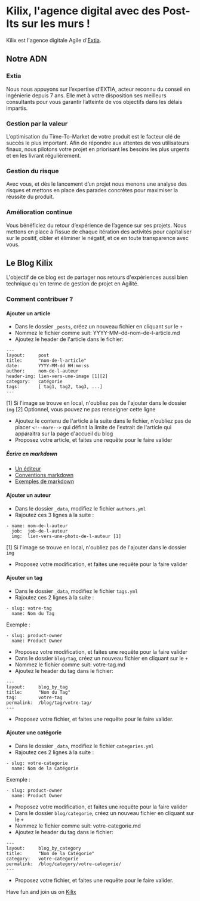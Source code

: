 # Kilix, l'agence digital avec des Post-Its sur les murs !

Kilix est l'agence digitale Agile d'[Extia](http://extia.fr).

## Notre ADN

### Extia

Nous nous appuyons  sur l’expertise d’EXTIA, acteur reconnu du conseil en ingénierie depuis 7 ans. Elle met à votre disposition ses meilleurs consultants pour vous garantir l’atteinte de vos objectifs dans les délais impartis.

### Gestion par la valeur

L’optimisation du Time-To-Market de votre produit est le facteur clé de succès le plus important. Afin de répondre aux attentes de vos utilisateurs finaux, nous pilotons votre projet en priorisant les besoins les plus urgents et en les livrant régulièrement.

### Gestion du risque

Avec vous, et dès le lancement d’un projet nous menons une analyse des risques et mettons en place des parades concrètes pour maximiser la réussite du produit.

### Amélioration continue

Vous bénéficiez du retour d’expérience de l’agence sur ses projets. Nous mettons en place à l’issue de chaque itération des activités pour capitaliser sur le positif, cibler et éliminer le négatif, et ce en toute transparence avec vous.

## Le Blog Kilix

L'objectif de ce blog est de partager nos retours d'expériences aussi bien technique qu'en terme de gestion de projet en Agilité.

### Comment contribuer ?

#### Ajouter un article

* Dans le dossier `_posts`, créez un nouveau fichier en cliquant sur le `+`
* Nommez le fichier comme suit: YYYY-MM-dd-nom-de-l-article.md
* Ajoutez le header de l'article dans le fichier:
```no-highlight
---
layout:     post
title:      "nom-de-l-article"
date:       YYYY-MM-dd HH:mm:ss
author:     nom-de-l-auteur
header-img: lien-vers-une-image [1][2]
category:   catégorie
tags:       [ tag1, tag2, tag3, ...]
---
```
[1] Si l'image se trouve en local, n'oubliez pas de l'ajouter dans le dossier `img`
[2] Optionnel, vous pouvez ne pas renseigner cette ligne
* Ajoutez le contenu de l'article à la suite dans le fichier, n'oubliez pas de placer `<!--more-->` qui définit la limite de l'extrait de l'article qui apparaitra sur la page d'accueil du blog
* Proposez votre article, et faites une requête pour le faire valider

##### Écrire en markdown

* [Un éditeur](http://markable.in/editor/)
* [Conventions markdown](http://kramdown.gettalong.org/quickref.html) 
* [Exemples de markdown](https://github.com/adam-p/markdown-here/wiki/Markdown-Cheatsheet)

#### Ajouter un auteur

* Dans le dossier `_data`, modifiez le fichier `authors.yml`
* Rajoutez ces 3 lignes à la suite :
```no-highlight
- name: nom-de-l-auteur
  job:  job-de-l-auteur
  img:  lien-vers-une-photo-de-l-auteur [1]
```
[1] Si l'image se trouve en local, n'oubliez pas de l'ajouter dans le dossier `img`
* Proposez votre modification, et faites une requête pour la faire valider

#### Ajouter un tag

* Dans le dossier `_data`, modifiez le fichier `tags.yml`
* Rajoutez ces 2 lignes à la suite :
```no-highlight
- slug: votre-tag
  name: Nom du Tag
```
Exemple :
```no-highlight
- slug: product-owner
  name: Product Owner
```
* Proposez votre modification, et faites une requête pour la faire valider
* Dans le dossier `blog/tag`, créez un nouveau fichier en cliquant sur le `+`
* Nommez le fichier comme suit: votre-tag.md
* Ajoutez le header du tag dans le fichier:
```no-highlight
---
layout:     blog_by_tag
title:      "Nom du Tag"
tag:        votre-tag
permalink:  /blog/tag/votre-tag/
---
```
* Proposez votre fichier, et faites une requête pour le faire valider.

#### Ajouter une catégorie

* Dans le dossier `_data`, modifiez le fichier `categories.yml`
* Rajoutez ces 2 lignes à la suite :
```no-highlight
- slug: votre-categorie
  name: Nom de la Catégorie
```
Exemple :
```no-highlight
- slug: product-owner
  name: Product Owner
```
* Proposez votre modification, et faites une requête pour la faire valider
* Dans le dossier `blog/categorie`, créez un nouveau fichier en cliquant sur le `+`
* Nommez le fichier comme suit: votre-categorie.md
* Ajoutez le header du tag dans le fichier:
```no-highlight
---
layout:     blog_by_category
title:      "Nom de la Catégorie"
category:   votre-categorie
permalink:  /blog/category/votre-categorie/
---
```
* Proposez votre fichier, et faites une requête pour le faire valider.

Have fun and join us on [Kilix](htt://kilix.fr)
